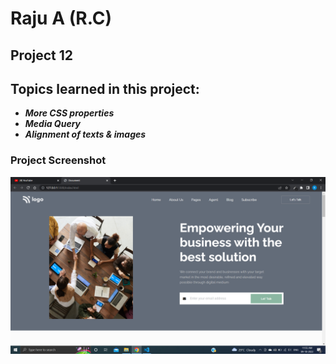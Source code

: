 # Raju A (R.C)

## Project 12

## Topics learned in this project:

- **_More CSS properties_**
- **_Media Query_**
- **_Alignment of texts & images_**

### Project Screenshot

![screenshot](/screenshot.png)
